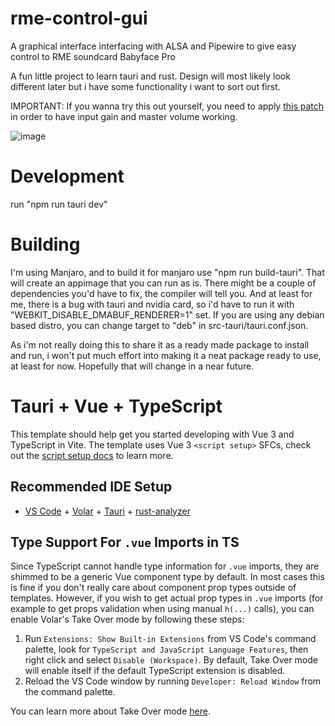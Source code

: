 # rme-control-gui

A graphical interface interfacing with ALSA and Pipewire to give easy control to RME soundcard Babyface Pro

A fun little project to learn tauri and rust. Design will most likely look different later but i have some functionality i want to sort out first. 

IMPORTANT: If you wanna try this out yourself, you need to apply [this patch](https://github.com/stistrup/rme-gain-kernel-patch) in order to have input gain and master volume working. 

![image](https://github.com/user-attachments/assets/1e71eb90-72fd-400c-8ed9-10111f8ddb90)

# Development

run "npm run tauri dev"

# Building

I'm using Manjaro, and to build it for manjaro use "npm run build-tauri". That will create an appimage that you can run as is. There might be a couple of dependencies you'd have to fix, the compiler will tell you. And at least for me, there is a bug with tauri and nvidia card, so i'd have to run it with "WEBKIT_DISABLE_DMABUF_RENDERER=1" set. If you are using any debian based distro, you can change target to "deb" in src-tauri/tauri.conf.json. 

As i'm not really doing this to share it as a ready made package to install and run, i won't put much effort into making it a neat package ready to use, at least for now. Hopefully that will change in a near future. 

# Tauri + Vue + TypeScript

This template should help get you started developing with Vue 3 and TypeScript in Vite. The template uses Vue 3 `<script setup>` SFCs, check out the [script setup docs](https://v3.vuejs.org/api/sfc-script-setup.html#sfc-script-setup) to learn more.

## Recommended IDE Setup

- [VS Code](https://code.visualstudio.com/) + [Volar](https://marketplace.visualstudio.com/items?itemName=Vue.volar) + [Tauri](https://marketplace.visualstudio.com/items?itemName=tauri-apps.tauri-vscode) + [rust-analyzer](https://marketplace.visualstudio.com/items?itemName=rust-lang.rust-analyzer)

## Type Support For `.vue` Imports in TS

Since TypeScript cannot handle type information for `.vue` imports, they are shimmed to be a generic Vue component type by default. In most cases this is fine if you don't really care about component prop types outside of templates. However, if you wish to get actual prop types in `.vue` imports (for example to get props validation when using manual `h(...)` calls), you can enable Volar's Take Over mode by following these steps:

1. Run `Extensions: Show Built-in Extensions` from VS Code's command palette, look for `TypeScript and JavaScript Language Features`, then right click and select `Disable (Workspace)`. By default, Take Over mode will enable itself if the default TypeScript extension is disabled.
2. Reload the VS Code window by running `Developer: Reload Window` from the command palette.

You can learn more about Take Over mode [here](https://github.com/johnsoncodehk/volar/discussions/471).
